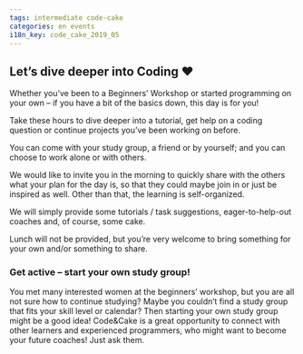 ```yaml
---
tags: intermediate code-cake
categories: en events
i18n_key: code_cake_2019_05
---
```


## Let’s dive deeper into Coding ♥️

Whether you’ve been to a Beginners’ Workshop or started programming on your own – if you have a bit of the basics down, this day is for you!

Take these hours to dive deeper into a tutorial, get help on a coding question or continue projects you’ve been working on before.

You can come with your study group, a friend or by yourself; and you can choose to work alone or with others.

We would like to invite you in the morning to quickly share with the others what your plan for the day is, so that they could maybe join in or just be inspired as well. Other than that, the learning is self-organized.

We will simply provide some tutorials / task suggestions, eager-to-help-out coaches and, of course, some cake.

Lunch will not be provided, but you’re very welcome to bring something for your own and/or something to share.

### Get active – start your own study group!

You met many interested women at the beginners’ workshop, but you are all not sure how to continue studying? Maybe you couldn’t find a study group that fits your skill level or calendar? Then starting your own study group might be a good idea! Code&Cake is a great opportunity to connect with other learners and experienced programmers, who might want to become your future coaches! Just ask them.
